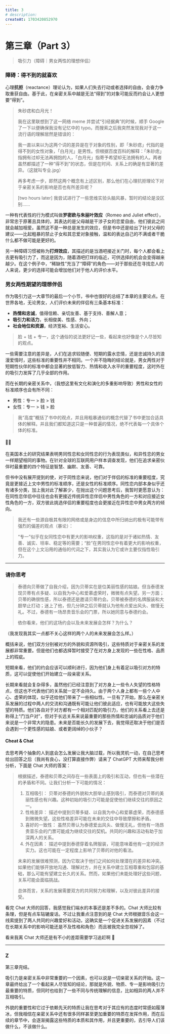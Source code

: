 ```yaml
---
title: 3
# description:
createAt: 1703420852970
---
```


# 第三章（Part 3）

> 吸引力（障碍｜男女两性的理想伴侣）

### 障碍：得不到的就喜欢

心理**抗拒**（reactance）理论认为，如果人们失去行动或者选择的自由，会奋力争取重获自由。基于此，在亲密关系中越是无法“得到”的对象可能反而约会让人更想要“得到”。

> 朱砂痣和白月光！
>
> 我在这里联想到了这一网络 meme 并尝试“引经据典”的时候，顺手 Google 了一下以便确保我没有记忆中的 typo。而搜索之后我突然发现我对于这一流行语的理解居然是错误的：
>
> 我一直以来以为这两个词的差异是在于对象的性别，即「朱砂痣」代指的是得不到的女性对象，「白月光」是男性。但根据百度百科的解释：「朱砂痣」指拥有过却无法再拥抱的人，「白月光」指寄予希望却无法拥有的人。两者虽然都描述了一种“得不到”的状态，但是在时间、关系上的确是有显著的差异。（这就叫专业.jpg）
>
> 再多考虑一步，即然这两个概念有上述区别，那么他们在心理抗拒理论下对于亲密关系的影响是否也有所差异呢？
>
> \[two hours later\] 我尝试进行了一些思维实验头脑风暴，暂时的结论是没区别……

一种有代表性的行为模式叫做**罗密欧与朱丽叶效应**（Romeo and Juliet effect），非常忠于原著且具体的，其表达的是父母越是干涉子女的恋爱自由，他们彼此之间就会越加相爱。虽然这不是一种总是发生的效应，但是书中还是给出了针对父母的建议——比起粗暴的禁止子女和其恋爱对象接触，温和的表达自己的不满或者干脆什么都不做可能是更好的。

另一种障碍习惯被称为**打烊效应**，其描述的是当酒吧接近关门时，每个人都会看上去更有吸引力了，而这是因为，随着酒吧打烊的临近，可供选择的机会会变得越来越少。在这个例子中，“稀缺性”充当了“障碍”的角色——对于那些还在寻找恋人的人来说，更少的选择可能会增加他们对于他人的评价水平。

### 男女两性期望的理想伴侣

作为吸引力这一大章节的最后一个小节，书中也很好的总结了本章的主要论点。在世界各地，无论男女，人们评价未来的伴侣有三条基本标准：

- **热情和忠诚**，值得信赖、亲切友善、基于支持、善解人意；
- **吸引力和活力**，长相俊美、性感、外向；
- **社会地位和资源**，经济宽裕、生活安心。

> 脸 + 钱 + 专一，这个通俗的说法更好记一些，看起来也好像是个人尽皆知的观点。

一些需要注意的差异是，人们在追求较随便、短期的露水恋情，还是忠诚持久的浪漫爱情时，这些标准的重要性并不相同。一个并不隐晦的结论就是，男女两性对于短期性伙伴的标准中都会显著的放低智力、热情和收入水平的重要程度，这时外在的吸引力发挥了几乎全部的作用。

而在长期的亲密关系中，（我想这里有文化和演化的多重影响导致）男性和女性的标准顺序也会有所不同：

- 男性：专一 > 脸 > 钱
- 女性：专一 > 钱 > 脸

> 我“高度”概括了书中的观点，并且用粗暴通俗的概念代替了书中更加合适具体的解释。并且我们都知道这只是一种普遍的情况，绝不代表每一个具体个体的标准。

#### 🏳️‍🌈

在美国本土的研究结果表明男同性恋和女同性恋的行为表现类似，和异性恋的男女一样期望相同的事物。在针对全球的互联网用户样本调查发现，他们在追求亲密伙伴时最重要的四个特征是智慧、幽默、友善、可靠。

但书中没有展开提到的使，对于同性恋来说，他们对于伴侣的标准的重要程度，究竟是更接近上文中男性的标准顺序，还是女性的标准顺序。同性恋内部本身似乎还有诸多分类，加上我对此了解甚少，在抛出这个问题思考后，我暂时更愿意认为：在同性恋伴侣中往往也会有更接近传统异性恋伴侣中男性角色的一方和对应接近女性角色的一方，双方彼此挑选伴侣的重要程度也会更接近在异性恋中男女两方的倾向。

> 我还有一些源自极其有限的网络或是身边的信息中所归纳出的极有可能带有强烈的偏差的观点（暴论）：
>
> “专一”似乎在女同性恋中有更大的影响权重，这指的是对于诸如热情、友善、诚实、坦率、稳定等的需要；“脸”在男同性恋中有着更大的影响权重，但在这个上文沿用的通俗的代词之下，其实我认为它或许主要仅指性吸引力。

---

### 请你思考

> 泰德向贝蒂做了自我介绍，因为贝蒂实在是位美丽性感的姑娘。但当泰德发现贝蒂有点多疑、以自我为中心和爱慕虚荣时，微微有点失望。另一方面；贝蒂的确很性感，所以泰德还是邀请贝蒂约会。贝蒂被泰德的名牌服装和大胆举止打动；迷上了他，但几分钟之后贝蒂就认为他有点爱出风头、做慢无礼。不过，泰德有一场昂贵音乐会的门票，所以她同意与泰德约会。
>
> 依你看来，他们的这场约会以及未来发展会怎样？为什么？

（我发现我其实一点都不关心这样的两个人的未来发展会怎么样。）

概括来说，他们双方分别被对方的外貌和资源所吸引，这些特质对于亲密关系的发展都非常重要。但是他们也都选择暂时接受了在对方身上发现的一些在性格、品质上的瑕疵。

短期来看，他们的约会应该可以顺利进行，因为他们身上有着足以吸引对方的特质，这可以促使他们开始建立一段亲密关系。

长期来看就会复杂得多，虽然他们已经注意到了对方身上一些令人失望的性格特点，但这也不代表他们的关系就一定不会持久。由于两个人身上都有一些个人中心、虚荣的体现，似乎还给他们带来了一些相似性。一旦有了开始，那么在亲密关系发展的过程中两人的交流和沟通既有可能让他们彼此适应，也有可能放大这些失望的特质。他们各自对于对方都有一个相对匹配的吸引力，他们的关系看上去还是称得上“门当户对”，但对于长远关系来说最重要的那些热情和忠诚的品质对于他们来说是一个非常大的隐患。未来是否能长久的发展下去，我觉得还取决于他们是否会遇到一个更性感的姑娘、或者更阔绰的小伙子？

#### Cheat & Chat

去思考两个抽象的人到底会怎么发展让我大脑过载，所以我灵机一动，在自己思考给出回答之后（我尚有良心，没打算直接作弊）请来了 ChatGPT 大师来帮我分析分析，下面是 Chat 大师的答案：

> 根据描述，泰德和贝蒂之间存在一些表面上的吸引和互动，但也有一些潜在的矛盾和不同。让我们分析一下可能的情况：
>
> 1. 互相吸引： 贝蒂对泰德的外貌和大胆举止感到吸引，而泰德对贝蒂的美丽性感也有兴趣。这种初始的吸引力可能是促使他们继续交往的原因之一。
> 2. 性格差异： 描述中提到贝蒂多疑、以自我为中心和爱慕虚荣，而泰德感到微微失望。这些性格差异可能在未来的交往中导致摩擦和矛盾。
> 3. 喜好的一致性： 虽然贝蒂认为泰德爱出风头、做慢无礼，但他有一场昂贵音乐会的门票可能成为继续交往的契机。共同的兴趣和活动有助于加深两人的关系。
> 4. 外在因素： 描述中提到泰德穿着名牌服装，可能意味着他有一定的经济实力。这也可能在一定程度上影响了贝蒂的对他的看法。
>
> 未来的发展很难预测，因为它取决于他们之间如何处理潜在的差异和冲突。如果他们能够开放地沟通、理解对方，并在关系中建立互相尊重和包容的基础，那么可能有望建立长久的关系。然而，如果他们未能处理好这些问题，关系可能会面临挑战。
>
> 总体而言，关系的发展需要双方的共同努力和理解，以及对彼此差异的接受。

看完 Chat 大师的回答，我感觉我们端水的本事还是差不多的。Chat 大师比较有条理，但是有点车轱辘废话。不过让我重点注意到的是 Chat 大师根据音乐会这一线索提到了两人共同的兴趣爱好和活动，这确实是一个促进关系发展的因素（不过在长期关系中的影响可能还是不及性格和角色）而且被我完全忽视掉了。

看来我离 Chat 大师还是有不小的差距需要学习追赶啊 🤪

---

### Z

第三章完结。

吸引力是亲密关系中非常重要的一个因素，也可以说是一切亲密关系的开始。这一章最终给出了一个看起来人尽皆知的结论，那就是外貌、物质、专一是影响吸引力最重要的特质，但同时也给到了一些不同与传统理解的信息，比如相异的两人并不互相吸引。

外貌的重要性和它过于依赖先天的特质让我在思考对于其应有的态度时常感如履薄冰，但我相信在亲密关系中还有很多同样甚至更加重要的特质在发挥作用，而在后续的章节中，会逐渐揭露这些特质的本质和其作用，并且更重要的，去引导人们该做什么，不该做什么。
